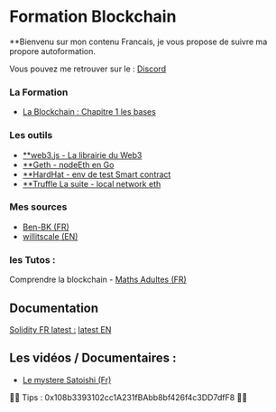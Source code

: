 # Formation Blockchain

 **Bienvenu sur mon contenu Francais, je vous propose de suivre ma propore autoformation.


Vous pouvez me retrouver sur le : [Discord ](https://discord.gg/VGhMvUmBhm) 

### La Formation 

- [ La Blockchain : Chapitre 1 les bases](https://github.com/willitscale/learning-solidity/blob/master/tutorial-01/myfirstcontract.sol)



### Les outils

 - [**web3.js - La librairie du Web3](https://web3js.readthedocs.io/en/v1.5.2/getting-started.html)
 - [**Geth - nodeEth en Go](https://geth.ethereum.org/docs/getting-started)
 - [**HardHat - env de test Smart contract](https://hardhat.org/getting-started/#overview)
 - [**Truffle La suite - local network eth ](https://trufflesuite.com/)


### Mes sources 

- [Ben-BK (FR)](https://www.youtube.com/watch?v=xtEQGtaT9MY&list=PLBV4f2pTYexqgdiVpLOWlF-E5sTLPimot)
- [willitscale (EN)](https://github.com/willitscale)



### les Tutos : 

Comprendre la blockchain - [Maths Adultes (FR)](https://www.youtube.com/watch?v=SccvFbyDaUI&t=784s)


## Documentation 

[Solidity FR latest :](https://solidity-fr.readthedocs.io/fr/latest/) 
[latest EN](https://docs.soliditylang.org/en/v0.8.11/)


## Les vidéos / Documentaires :

- [Le mystere Satoishi (Fr)](https://www.youtube.com/watch?v=0ETcLj5jBy4)

🙏🙏 Tips : 0x108b3393102cc1A231fBAbb8bf426f4c3DD7dfF8 🙏🙏


